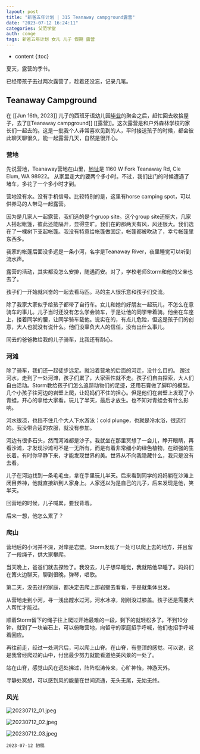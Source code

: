 ```yaml
---
layout: post
title: "新爸五年计划 | 315 Teanaway campground露营"
date: "2023-07-12 16:24:11"
categories: 父范学堂
auth: conge
tags: 新爸五年计划 女儿 儿子 假期 露营
---
```

* content
{:toc}

夏天，露营的季节。

已经带孩子去过两次露营了，趁着还没忘，记录几笔。




## Teanaway Campground

在 [[Jun 16th, 2023]] 儿子的西班牙语幼儿园[毕业](https://conge.livingwithfcs.org/2023/06/22/NewDaddy-end-of-school-year/)的聚会之后，赶忙回去收拾屋子，去了[[Teanaway campground]] [[露营]]。这次露营是和户外森林学校的家长们一起去的。这是一批我个人非常喜欢见到的人，平时接送孩子的时候，都会彼此聊天聊很久，能一起露营几天，自然是很开心。


### 营地

先说营地，Teanaway营地在山里，[地址](https://www.google.com/search?newwindow=1&sxsrf=AB5stBj7KmdfErtQNziZpfHZnRXgF4TJhg:1689117223529&q=teanaway+campground+address&ludocid=12842893744197497864&sa=X&ved=2ahUKEwj9oN6A5IeAAxVMIDQIHXiiARAQ6BN6BAgyEAI)是 1160 W Fork Teanaway Rd, Cle Elum, WA 98922。 从家里走大约要两个多小时。不过，我们出门的时候遭遇了堵车，多花了一个多小时才到。

营地没有水。没有手机信号。比较特别的是，这里有horse camping spot，可以供养马的人带马一起露营。

因为是几家人一起露营，我们选的是个gruop site。这个group site还挺大，几家人搭起帐篷，彼此还能隔开，显得空旷。我们在的那两天有风，风还很大。我们选在了一棵树下支起帐篷。我没有特意给帐篷做固定，帐篷都被吹动了，幸亏帐篷里东西多。

我家的帐篷后面没多远是一条小河，名字是Teanaway River，夜里睡觉可以听到流水声。

露营的活动，其实都没怎么安排，随遇而安。对了，学校老师Storm和他的父亲也去了。

孩子们一开始就兴奋的一起去看马匹。马的主人很乐意和孩子们交流。

除了我家大家似乎给孩子都带了自行车。女儿和她的好朋友一起玩儿，不怎么在意骑车的事儿。儿子当时还没有怎么学会骑车，于是让他的同学带着骑。他坐在车座上，搂着同学的腰，让同学骑车载他。说实在的，有点儿危险，但这是孩子们的创意，大人也就没有说什么。他们没辜负大人的信任，没有出什么事儿。

同去的爸爸教给我的儿子骑车，比我还有耐心。

### 河滩

除了骑车，我们还一起徒步远足。就沿着营地的后面的河走，没什么目的。 蹚过河水，走到了一处河滩，孩子们累了，大家索性就不走。孩子们自由探索，大人们自由活动。Storm教给孩子们怎么追踪动物们的足迹，还用石膏做了脚印的模型。几个小孩子往河边的岩壁上爬，让妈妈们不住的担心。但是他们在岩壁上发现了小青蛙，开心的拿给大家看。玩儿了半天，最后才放生。也不知对青蛙会有什么影响。

河水很凉，也挡不住几个大人下水游泳：cold plunge，也就是冷水浴，很流行的。我没带合适的衣服，就没有参加。

河边有很多石头，然而河滩都是沙子。我就坐在那里冥想了一会儿，睁开眼睛，再看沙滩，才发现沙滩可不是一无所有，而是有着非常细小的绿色植物，在顽强的生长着。有时你平静下来，才能发现世界的美。世界从不向我隐藏什么，我只是没有去看。

儿子在河边找到一条毛毛虫，拿在手里玩儿半天。后来看到同学的妈妈躺在沙滩上闭目养神，他就直接趴到人家身上。人家还以为是自己的儿子，后来发现是他，笑半天。

回营地的时候，儿子喊累，要我背着。

后来一想，他怎么累了？

### 爬山

营地后的小河并不深，对岸是岩壁。Storm发现了一处可以爬上去的地方，并且留了一段绳子，供大家攀爬。

当天晚上，爸爸们就去探险了。我没去，儿子想早睡觉，我就陪他早睡了。妈妈们在篝火边聊天，聊到很晚，弹琴，唱歌。

第二天，没去过的家庭，都决定去爬上那岩壁去看看，于是就集体出发。

从营地走到小河，寻一浅出蹚水过河。河水冰凉，刚刚没过膝盖。孩子还是需要大人帮忙才能过。

顺着Storm留下的绳子往上爬过开始最难的一段，剩下的就轻松多了。不到10分钟，就到了一块岩石上，可以俯瞰营地，向留守的家庭招手呼喊，他们也招手呼喊着回应。

再往前走，经过一处洞穴后，可以爬上山脊。在山脊，有登顶的感觉。可以说，这是我曾经爬过的山中，付出最少努力就能看道绝美风景的一处了。

站在山脊，感觉山风在远处拂过，阵阵松涛传来，心旷神怡，神游天外。

寻静处冥想，可以感到风的能量在世间流通，无头无尾，无始无终。

### 风光

![20230712_01.jpeg](https://s2.loli.net/2023/07/14/mcIef2tTXRoNJ3a.jpg)

![20230712_02.jpeg](https://s2.loli.net/2023/07/14/PIvFqVr4GzaCDoy.jpg)

![20230712_03.jpeg](https://s2.loli.net/2023/07/14/sYhaFPe45LJkV7Q.jpg)

```
2023-07-12 初稿

